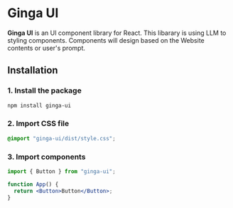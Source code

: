 # Ginga UI

**Ginga UI** is an UI component library for React. This libarary is using LLM to styling components. Components will design based on the Website contents or user's prompt.

## Installation

### 1. Install the package

```bash
npm install ginga-ui
```

### 2. Import CSS file

```css
@import "ginga-ui/dist/style.css";
```

### 3. Import components

```jsx
import { Button } from "ginga-ui";

function App() {
  return <Button>Button</Button>;
}
```
